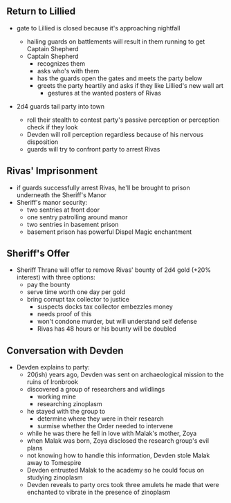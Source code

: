 
## Return to Lillied

- gate to Lillied is closed because it's approaching nightfall
  - hailing guards on battlements will result in them running to get Captain Shepherd
  - Captain Shepherd
    - recognizes them
    - asks who's with them
    - has the guards open the gates and meets the party below
    - greets the party heartily and asks if they like Lillied's new wall art
      - gestures at the wanted posters of Rivas

- 2d4 guards tail party into town
  - roll their stealth to contest party's passive perception or perception check if they look
  - Devden will roll perception regardless because of his nervous disposition
  - guards will try to confront party to arrest Rivas


## Rivas' Imprisonment

- if guards successfully arrest Rivas, he'll be brought to prison underneath the Sheriff's Manor
- Sheriff's manor security:
  - two sentries at front door
  - one sentry patrolling around manor
  - two sentries in basement prison
  - basement prison has powerful Dispel Magic enchantment


## Sheriff's Offer

- Sheriff Thrane will offer to remove Rivas' bounty of 2d4 gold (+20% interest) with three options:
  - pay the bounty
  - serve time worth one day per gold
  - bring corrupt tax collector to justice
    - suspects docks tax collector embezzles money
    - needs proof of this
    - won't condone murder, but will understand self defense
    - Rivas has 48 hours or his bounty will be doubled


## Conversation with Devden

- Devden explains to party:
  - 20(ish) years ago, Devden was sent on archaeological mission to the ruins of Ironbrook
  - discovered a group of researchers and wildlings
    - working mine
    - researching zinoplasm
  - he stayed with the group to
    - determine where they were in their research
    - surmise whether the Order needed to intervene
  - while he was there he fell in love with Malak's mother, Zoya
  - when Malak was born, Zoya disclosed the research group's evil plans
  - not knowing how to handle this information, Devden stole Malak away to Tomespire
  - Devden entrusted Malak to the academy so he could focus on studying zinoplasm
  - Devden reveals to party orcs took three amulets he made that were enchanted to vibrate in the presence of zinoplasm
